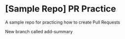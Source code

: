 # [Sample Repo] PR Practice
A sample repo for practicing how to create Pull Requests

New branch called add-summary